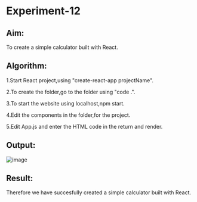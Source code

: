 # Experiment-12

## Aim:
To create a simple calculator built with React.

## Algorithm:

1.Start React project,using "create-react-app projectName".

2.To create the folder,go to the folder using "code .".

3.To start the website using localhost,npm start.

4.Edit the components in the folder,for the project.

5.Edit App.js and enter the HTML code in the return and render.

## Output:

![image](https://github.com/SaiDarshan2003/React-Calculators/assets/94692595/7bdf34b0-513c-4e04-acd2-5f34524921cd)


## Result:
Therefore we have succesfully created a simple calculator built with React.


